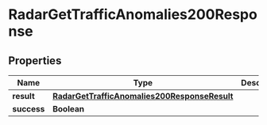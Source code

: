 

# RadarGetTrafficAnomalies200Response


## Properties

| Name | Type | Description | Notes |
|------------ | ------------- | ------------- | -------------|
|**result** | [**RadarGetTrafficAnomalies200ResponseResult**](RadarGetTrafficAnomalies200ResponseResult.md) |  |  |
|**success** | **Boolean** |  |  |



